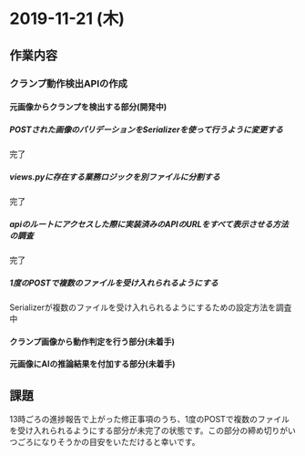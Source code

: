 # 2019-11-21 (木)

## 作業内容

### クランプ動作検出APIの作成

#### 元画像からクランプを検出する部分(開発中)

##### POSTされた画像のバリデーションをSerializerを使って行うように変更する

完了

##### views.pyに存在する業務ロジックを別ファイルに分割する

完了

##### apiのルートにアクセスした際に実装済みのAPIのURLをすべて表示させる方法の調査

完了

##### 1度のPOSTで複数のファイルを受け入れられるようにする

Serializerが複数のファイルを受け入れられるようにするための設定方法を調査中

#### クランプ画像から動作判定を行う部分(未着手)

#### 元画像にAIの推論結果を付加する部分(未着手)

## 課題

13時ごろの進捗報告で上がった修正事項のうち、1度のPOSTで複数のファイルを受け入れられるようにする部分が未完了の状態です。この部分の締め切りがいつごろになりそうかの目安をいただけると幸いです。
